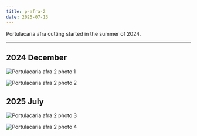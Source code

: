 ```yaml
---
title: p-afra-2
date: 2025-07-13
---
```


Portulacaria afra cutting started in the summer of 2024.

---

## 2024 December

![Portulacaria afra 2 photo 1](/images/grow-logs/p-afra-2-photo-1.jpg)

![Portulacaria afra 2 photo 2](/images/grow-logs/p-afra-2-photo-2.jpg)

## 2025 July

![Portulacaria afra 2 photo 3](/images/grow-logs/p-afra-2-photo-3.jpg)

![Portulacaria afra 2 photo 4](/images/grow-logs/p-afra-2-photo-4.jpg)